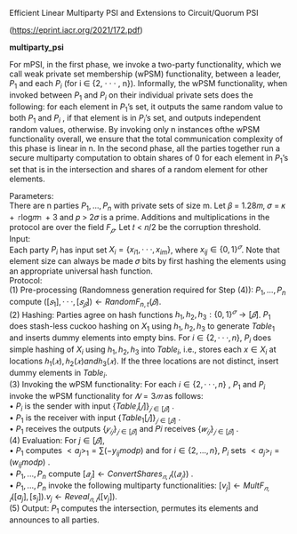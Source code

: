 Efficient Linear Multiparty PSI and Extensions to Circuit/Quorum PSI

(https://eprint.iacr.org/2021/172.pdf)

**multiparty_psi**

For mPSI, in the first phase, we invoke a two-party functionality, which we call weak private set membership (wPSM) functionality,
between a leader, $P_1$ and each $P_i$ (for i ∈ {2, · · · , n}). Informally, the wPSM functionality, when invoked between $P_1$ and $P_i$ on their individual private sets does the following: for each element in $P_1$’s set, it outputs the same random value to both $P_1$ and $P_i$ , if that element is in $P_i$’s set, and outputs independent random values, otherwise. By invoking only n instances ofthe wPSM functionality overall, we ensure that the total communication complexity of this phase is linear in n. In the second phase, all the parties together run a secure multiparty computation to obtain shares of 0 for each element in $P_1$’s set that is in the intersection and shares of a random element for other elements.

Parameters: <br>
There are n parties $P_1,...,P_n$ with private sets of size m. Let 𝛽 = 1.28𝑚, 𝜎 = 𝜅 + ⌈log𝑚⌉ + 3 and 𝑝 > 2𝜎 is a prime. Additions and multiplications in the protocol are over the field $F_𝑝$. Let 𝑡 < 𝑛/2 be the corruption threshold.<br>
Input:<br>
Each party $P_i$ has input set $X_i = \{x_{i1},··· ,x_{im}\}$, where $x_{ij} ∈ \{0,1\}^𝜎$. Note that element size can always be made 𝜎 bits by first hashing the elements using an appropriate universal hash function.<br>
Protocol:<br>
(1) Pre-processing (Randomness generation required for Step (4)): $P_1,...,P_n$ compute $([𝑠_1],···,[𝑠_𝛽]) ← RandomF_{n,t}(𝛽)$.<br>
(2) Hashing: Parties agree on hash functions $h_1,h_2,h_3 : \{0,1\}^𝜎 → [𝛽]$. $P_1$ does stash-less cuckoo hashing on $X_1$ using $h_1,h_2,h_3$ to generate $Table_1$ and inserts dummy elements into empty bins. For $i ∈ \{2,··· ,n\}$, $P_i$ does simple hashing of $X_i$ using $h_1,h_2,h_3$ into $Table_i$, i.e., stores each $x ∈ X_i$ at locations $ℎ_1(𝑥),ℎ_2(𝑥) and ℎ_3(𝑥)$. If the three locations are not distinct, insert dummy elements in $Table_i$.<br>
(3) Invoking the wPSM functionality: For each $i ∈ \{2,··· ,n\}$ , $P_1$ and $P_i$ invoke the wPSM functionality for $𝑁 = 3𝑚$ as follows:<br>
 • $P_i$ is the sender with input $\{Table_𝑖[𝑗]\}_{𝑗∈[𝛽]}$ .<br>
 • $P_1$ is the receiver with input $\{Table_1[𝑗]\}_{𝑗∈[𝛽]}$ .<br>
 • $P_1$ receives the outputs $\{𝑦_{𝑖𝑗}\}_{𝑗∈[𝛽]}$ and 𝑃𝑖 receives $\{𝑤_{𝑖𝑗}\}_{𝑗∈[𝛽]}$ .<br>
 (4) Evaluation: For $j ∈ [𝛽]$,<br>
 • $P_1$ computes $<a_j>_1 = \sum (-y_{ij} mod p)$ and for $i ∈ \{2,...,n\}$, $P_i$ sets $<a_j>_i = (w_{ij} mod p)$ .<br>
 • $P_1,...,P_n$ compute $[𝑎_𝑗] ← ConvertShares_{𝑛,𝑡}(⟨𝑎_𝑗⟩)$ .<br>
 • $P_1,...,P_n$ invoke the following multiparty functionalities: $[v_j] ← MultF_{𝑛,𝑡}([a_j], [s_j]). v_j ← Reveal_{𝑛,𝑡}([v_j]).$<br>
 (5) Output: $P_1$ computes the intersection, permutes its elements and announces to all parties.
